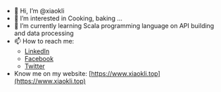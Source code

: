 - 👋 Hi, I’m @xiaokli
- 👀 I’m interested in Cooking, baking ...
- 🌱 I’m currently learning Scala programming language on API building and data processing
- 📫 How to reach me:
  - [LinkedIn](https://linkedin.com/in/xiaokang-li)
  - [Facebook](https://www.facebook.com/xiaokangli616)
  - [Twitter](https://twitter.com/xiaokangli616)
- Know me on my website: [https://www.xiaokli.top](https://www.xiaokli.top)

<!---
xiaokli/xiaokli is a ✨ special ✨ repository because its `README.md` (this file) appears on your GitHub profile.
You can click the Preview link to take a look at your changes.
--->
